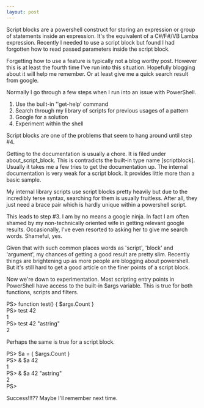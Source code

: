 ```yaml
---
layout: post
---
```

Script blocks are a powershell construct for storing an expression or group of
statements inside an expression. It's the equivalent of a C#/F#/VB Lamba
expression. Recently I needed to use a script block but found I had forgotten
how to read passed parameters inside the script block.

Forgetting how to use a feature is typically not a blog worthy post. However
this is at least the fourth time I've run into this situation. Hopefully
blogging about it will help me remember. Or at least give me a quick search
result from google.

Normally I go through a few steps when I run into an issue with PowerShell.

  1. Use the built-in ''get-help' command 
  2. Search through my library of scripts for previous usages of a pattern 
  3. Google for a solution 
  4. Experiment within the shell 

Script blocks are one of the problems that seem to hang around until step #4.

Getting to the documentation is usually a chore. It is filed under
about_script_block. This is contradicts the built-in type name [scriptblock].
Usually it takes me a few tries to get the documentation up. The internal
documentation is very weak for a script block. It provides little more than a
basic sample.

My internal library scripts use script blocks pretty heavily but due to the
incredibly terse syntax, searching for them is usually fruitless. After all,
they just need a brace pair which is hardly unique within a powershell script.

This leads to step #3. I am by no means a google ninja. In fact I am often
shamed by my non-technically oriented wife in getting relevant google results.
Occasionally, I've even resorted to asking her to give me search words.
Shameful, yes.

Given that with such common places words as 'script', 'block' and 'argument',
my chances of getting a good result are pretty slim. Recently things are
brightening up as more people are blogging about powershell. But it's still
hard to get a good article on the finer points of a script block.

Now we're down to experimentation. Most scripting entry points in PowerShell
have access to the built-in $args variable. This is true for both functions,
scripts and filters.

PS> function test() { $args.Count }  
PS> test 42  
1  
PS> test 42 "astring"  
2

Perhaps the same is true for a script block.

PS> $a = { $args.Count }  
PS> & $a 42  
1  
PS> & $a 42 "astring"  
2  
PS>

Success!!!?? Maybe I'll remember next time.

